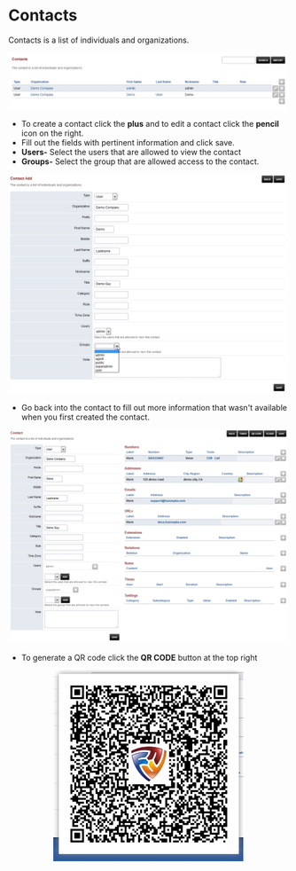 # Contacts

Contacts is a list of individuals and organizations.

![image](../_static/images/fusionpbx_contacts.jpg)

-   To create a contact click the **plus** and to edit a contact click
    the **pencil** icon on the right.
-   Fill out the fields with pertinent information and click save.
-   **Users-** Select the users that are allowed to view the contact
-   **Groups-** Select the group that are allowed access to the contact.

![image](../_static/images/fusionpbx_contacts1.jpg)

-   Go back into the contact to fill out more information that wasn\'t
    available when you first created the contact.

![image](../_static/images/fusionpbx_contacts2.jpg)

-   To generate a QR code click the **QR CODE** button at the top right

<div style="text-align: center;">
  <img src="../_static/images/fusionpbx_qr_code.jpg" alt="image">
</div>
